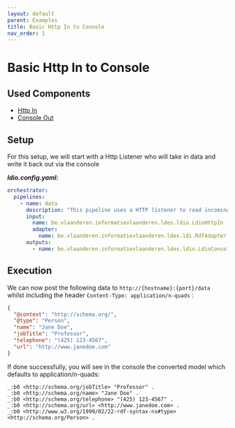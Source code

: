 ```yaml
---
layout: default
parent: Examples
title: Basic Http In to Console
nav_order: 1
---
```


# Basic Http In to Console

## Used Components

- [Http In](../ldio-inputs/ldio-http-in)
- [Console Out](../ldio-outputs/ldio-console-out)

## Setup 

For this setup, we will start with a Http Listener who will take in data and write it back out via the console

***ldio.config.yaml:***
````yaml
orchestrator:
  pipelines:
    - name: data
      description: "This pipeline uses a HTTP listener to read incoming RDF data and writes them to the console"
      input:
        name: be.vlaanderen.informatievlaanderen.ldes.ldio.LdioHttpIn
        adapter:
          name: be.vlaanderen.informatievlaanderen.ldes.ldi.RdfAdapter
      outputs:
        - name: be.vlaanderen.informatievlaanderen.ldes.ldio.LdioConsoleOut
````

## Execution

We can now post the following data to `http://{hostname}:{port}/data` whilst including the header `Content-Type: application/n-quads` :
````json
{
  "@context": "http://schema.org/",
  "@type": "Person",
  "name": "Jane Doe",
  "jobTitle": "Professor",
  "telephone": "(425) 123-4567",
  "url": "http://www.janedoe.com"
}
````

If done successfully, you will see in the console the converted model which defaults to application/n-quads: 

````text
_:b0 <http://schema.org/jobTitle> "Professor" .
_:b0 <http://schema.org/name> "Jane Doe" .
_:b0 <http://schema.org/telephone> "(425) 123-4567" .
_:b0 <http://schema.org/url> <http://www.janedoe.com> .
_:b0 <http://www.w3.org/1999/02/22-rdf-syntax-ns#type> <http://schema.org/Person> .
````
